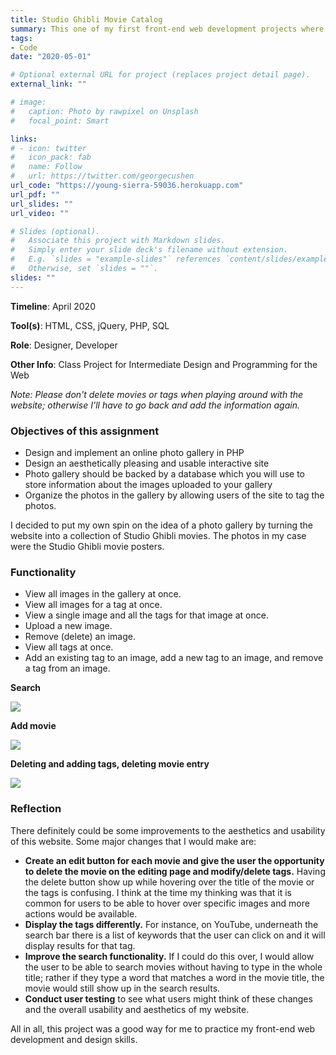 ```yaml
---
title: Studio Ghibli Movie Catalog
summary: This one of my first front-end web development projects where I made an interactive Studio Ghibli movie catalog (as you might be able to tell from my current profile picture, I am a huge Studio Ghibli fan :)). This was coded on my own. Please don't delete movies or tags when playing around with the website; otherwise I'll have to go back and add the information again.
tags:
- Code
date: "2020-05-01"

# Optional external URL for project (replaces project detail page).
external_link: ""

# image:
#   caption: Photo by rawpixel on Unsplash
#   focal_point: Smart

links:
# - icon: twitter
#   icon_pack: fab
#   name: Follow
#   url: https://twitter.com/georgecushen
url_code: "https://young-sierra-59036.herokuapp.com"
url_pdf: ""
url_slides: ""
url_video: ""

# Slides (optional).
#   Associate this project with Markdown slides.
#   Simply enter your slide deck's filename without extension.
#   E.g. `slides = "example-slides"` references `content/slides/example-slides.md`.
#   Otherwise, set `slides = ""`.
slides: ""
---
```

__Timeline__: April 2020

__Tool(s)__: HTML, CSS, jQuery, PHP, SQL

__Role__: Designer, Developer

__Other Info__: Class Project for Intermediate Design and Programming for the Web

_Note: Please don't delete movies or tags when playing around with the website; otherwise I'll have to go back and add the information again._

### Objectives of this assignment
* Design and implement an online photo gallery in PHP
* Design an aesthetically pleasing and usable interactive site 
* Photo gallery should be backed by a database which you will use to store information about the images uploaded to your gallery
* Organize the photos in the gallery by allowing users of the site to tag the photos.

I decided to put my own spin on the idea of a photo gallery by turning the website into a collection of Studio Ghibli movies. The photos in my case were the Studio Ghibli movie posters.

### Functionality
* View all images in the gallery at once. 
* View all images for a tag at once. 
* View a single image and all the tags for that image at once. 
* Upload a new image.
* Remove (delete) an image.
* View all tags at once.
* Add an existing tag to an image, add a new tag to an image, and remove a tag from an image.

__Search__

![](search.gif)

__Add movie__

![](add.gif)

__Deleting and adding tags, deleting movie entry__

![](delete.gif)

### Reflection
There definitely could be some improvements to the aesthetics and usability of this website. Some major changes that I would make are:

* __Create an edit button for each movie and give the user the opportunity to delete the movie on the editing page and modify/delete tags.__ Having the delete button show up while hovering over the title of the movie or the tags is confusing. I think at the time my thinking was that it is common for users to be able to hover over specific images and more actions would be available.   
* __Display the tags differently.__ For instance, on YouTube, underneath the search bar there is a list of keywords that the user can click on and it will display results for that tag. 
* __Improve the search functionality.__ If I could do this over, I would allow the user to be able to search movies without having to type in the whole title; rather if they type a word that matches a word in the movie title, the movie would still show up in the search results. 
* __Conduct user testing__ to see what users might think of these changes and the overall usability and aesthetics of my website.

All in all, this project was a good way for me to practice my front-end web development and design skills.




